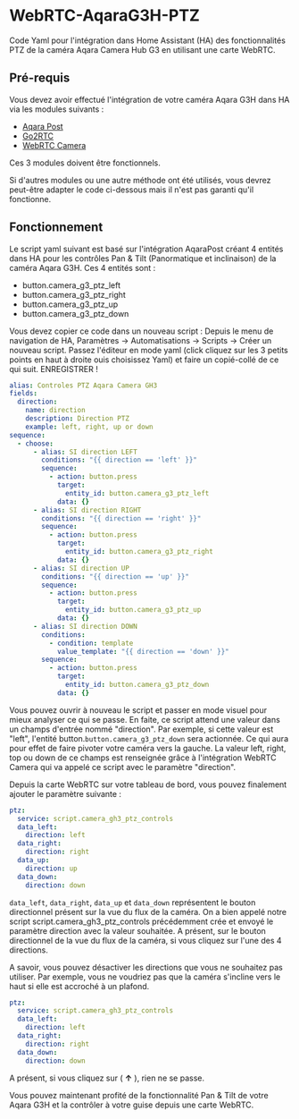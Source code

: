 # WebRTC-AqaraG3H-PTZ
Code Yaml pour l'intégration dans Home Assistant (HA) des fonctionnalités PTZ de la caméra Aqara Camera Hub G3 en utilisant une carte WebRTC.

## Pré-requis

Vous devez avoir effectué l'intégration de votre caméra Aqara G3H dans HA via les modules suivants :
- [Aqara Post](https://github.com/sdavides/AqaraPOST-Homeassistant)
- [Go2RTC](https://github.com/AlexxIT/go2rtc)
- [WebRTC Camera](https://github.com/AlexxIT/WebRTC)

Ces 3 modules doivent être fonctionnels.

Si d'autres modules ou une autre méthode ont été utilisés, vous devrez peut-être adapter le code ci-dessous mais il n'est pas garanti qu'il fonctionne.

## Fonctionnement
Le script yaml suivant est basé sur l'intégration AqaraPost créant 4 entités dans HA pour les contrôles Pan & Tilt (Panormatique et inclinaison) de la caméra Aqara G3H. Ces 4 entités sont :
- button.camera_g3_ptz_left
- button.camera_g3_ptz_right
- button.camera_g3_ptz_up
- button.camera_g3_ptz_down

Vous devez copier ce code dans un nouveau script : Depuis le menu de navigation de HA, Paramètres -> Automatisations -> Scripts -> Créer un nouveau script. Passez l'éditeur en mode yaml (click cliquez sur les 3 petits points en haut à droite ouis choisissez Yaml) et faire un copié-collé de ce qui suit. ENREGISTRER !

```yaml
alias: Controles PTZ Aqara Camera GH3
fields:
  direction:
    name: direction
    description: Direction PTZ
    example: left, right, up or down
sequence:
  - choose:
      - alias: SI direction LEFT
        conditions: "{{ direction == 'left' }}"
        sequence:
          - action: button.press
            target:
              entity_id: button.camera_g3_ptz_left
            data: {}
      - alias: SI direction RIGHT
        conditions: "{{ direction == 'right' }}"
        sequence:
          - action: button.press
            target:
              entity_id: button.camera_g3_ptz_right
            data: {}
      - alias: SI direction UP
        conditions: "{{ direction == 'up' }}"
        sequence:
          - action: button.press
            target:
              entity_id: button.camera_g3_ptz_up
            data: {}
      - alias: SI direction DOWN
        conditions:
          - condition: template
            value_template: "{{ direction == 'down' }}"
        sequence:
          - action: button.press
            target:
              entity_id: button.camera_g3_ptz_down
            data: {}

```

Vous pouvez ouvrir à nouveau le script et passer en mode visuel pour mieux analyser ce qui se passe. En faite, ce script attend une valeur dans un champs d'entrée nommé "direction". Par exemple, si cette valeur est "left", l'entité button.`button.camera_g3_ptz_down` sera actionnée. Ce qui aura pour effet de faire pivoter votre caméra vers la gauche. La valeur left, right, top ou down de ce champs est renseignée grâce à l'intégration WebRTC Camera qui va appelé ce script avec le paramètre "direction".

Depuis la carte WebRTC sur votre tableau de bord, vous pouvez finalement ajouter le paramètre suivante :

```yaml
ptz:
  service: script.camera_gh3_ptz_controls
  data_left:
    direction: left
  data_right:
    direction: right
  data_up:
    direction: up
  data_down:
    direction: down
```

`data_left`, `data_right`, `data_up` et `data_down` représentent le bouton directionnel présent sur la vue du flux de la caméra. On a bien appelé notre script script.camera_gh3_ptz_controls précédemment crée et envoyé le paramètre direction avec la valeur souhaitée. A présent, sur le bouton directionnel de la vue du flux de la caméra, si vous cliquez sur l'une des 4 directions.

A savoir, vous pouvez désactiver les directions que vous ne souhaitez pas utiliser. Par exemple, vous ne voudriez pas que la caméra s'incline vers le haut si elle est accroché à un plafond.

```yaml
ptz:
  service: script.camera_gh3_ptz_controls
  data_left:
    direction: left
  data_right:
    direction: right
  data_down:
    direction: down
```
A présent, si vous cliquez sur ( **↑** ), rien ne se passe.

Vous pouvez maintenant profité de la fonctionnalité Pan & Tilt de votre Aqara G3H et la contrôler à votre guise depuis une carte WebRTC.
